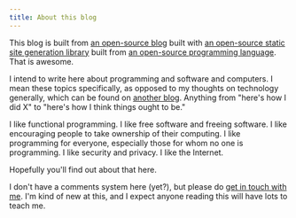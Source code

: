 ```yaml
---
title: About this blog
---
```


This blog is built from [an open-source blog](http://meta.plasm.us) built with [an open-source static site generation library](http://jaspervdj.be/hakyll/) built from [an open-source programming language](http://www.haskell.org/). That is awesome.

I intend to write here about programming and software and computers. I mean these topics specifically, as opposed to my thoughts on technology generally, which can be found on [another blog](http://ohbadiah.blogspot.com). Anything from "here's how I did X" to "here's how I think things ought to be."

I like functional programming. I like free software and freeing software. I like encouraging people to take ownership of their computing. I like programming for everyone, especially those for whom no one is programming. I like security and privacy. I like the Internet.

Hopefully you'll find out about that here.

I don't have a comments system here (yet?), but please do [get in touch with me](http://nickmcavoy.com/contact). I'm kind of new at this, and I expect anyone reading this will have lots to teach me.
